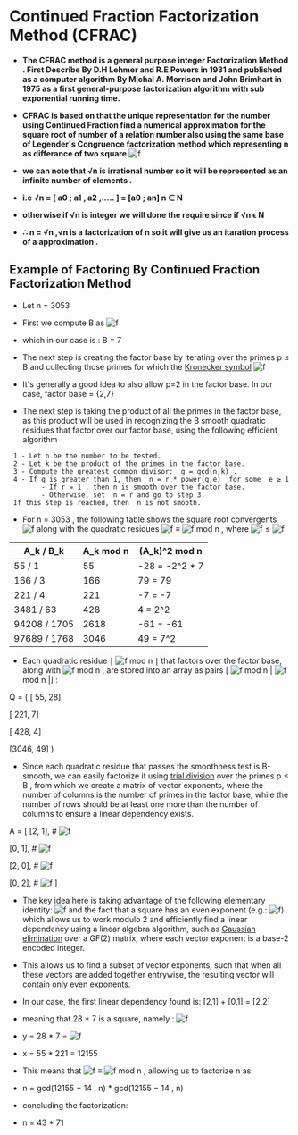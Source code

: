 # Continued Fraction Factorization Method (CFRAC)

- **The CFRAC method is a general purpose integer Factorization Method . First Describe By D.H Lehmer and R.E Powers in 1931 and published as a computer algorithm By Michal A. Morrison and John Brimhart in 1975 as a first general-purpose factorization algorithm with sub exponential running time.**

- **CFRAC is based on that the unique representation for the number using Continued Fraction find a numerical approximation for the square root of number of a relation number also using the same base of Legender's Congruence factorization method which representing n as differance of two square** ![f](https://render.githubusercontent.com/render/math?math=n+=+x^{2}%20-%20n*y^{2})

- **we can note that √n is irrational number so it will be represented as an infinite number of elements .**

- **i.e √n = [ a0 ; a1 , a2 ,..... ] = [a0 ; an] n ∈ N**

- **otherwise if  √n is integer we will done the require since if  √n  ϵ N**

- **∴ n =  √n  ,√n  is a factorization of n so it will give us an itaration process of a approximation .**

## Example of Factoring By Continued Fraction Factorization Method

- Let n = 3053

- First we compute  B as ![f](https://render.githubusercontent.com/render/math?math=exp(\frac{\sqrt{ln(n)%20*%20ln(ln(n))}}{2}))

- which in our case is : B = 7
 
- The next step is creating the factor base by iterating over the primes  p ≤ B and collecting those primes for which the [Kronecker symbol](https://en.wikipedia.org/wiki/Kronecker_symbol) ![f](https://render.githubusercontent.com/render/math?math=(\frac{n}{p})=1)

- It's generally a good idea to also allow  p=2 in the factor base. In our case, factor base =  {2,7}

- The next step is taking the product of all the primes in the factor base, as this product will be used in recognizing the B smooth quadratic residues that factor over our factor base, using the following efficient algorithm

```
 1 - Let n be the number to be tested.
 2 - Let k be the product of the primes in the factor base.
 3 - Compute the greatest common divisor:  g = gcd(n,k) .
 4 - If g is greater than 1, then  n = r * power(g,e)  for some  e ≥ 1
        - If r = 1 , then n is smooth over the factor base. 
        - Otherwise, set  n = r and go to step 3.
 If this step is reached, then  n is not smooth.
```

- For  n = 3053 , the following table shows the square root convergents ![f](https://render.githubusercontent.com/render/math?math=(\frac{A_{k}}{B_{k}})) along with the quadratic residues ![f](https://render.githubusercontent.com/render/math?math=A_{k}^{2}) ≡ ![f](https://render.githubusercontent.com/render/math?math=A_{k}) mod n , where ![f](https://render.githubusercontent.com/render/math?math=|A_{k}^{2}\+mod\+n|) ≤ ![f](https://render.githubusercontent.com/render/math?math=2\sqrt{2})

|   A_k / B_k    | A_k mod n | (A_k)^2 mod n  |
| ----------- | ----------- | ----------- |
|     55 / 1     |     55    | -28 = -2^2 * 7 |
|    166 / 3     |    166    |  79 = 79       |
|    221 / 4     |    221    |  -7 = -7       |
|   3481 / 63    |    428    |   4 = 2^2      |
|  94208 / 1705  |   2618    | -61 = -61      |
|  97689 / 1768  |   3046    |  49 = 7^2      |

- Each quadratic residue  ∣ ![f](https://render.githubusercontent.com/render/math?math=A_{k}^{2}) mod n ∣ that factors over the factor base, along with  ![f](https://render.githubusercontent.com/render/math?math=A_{k}) mod n , are stored into an array as pairs  [ ![f](https://render.githubusercontent.com/render/math?math=A_{k}) mod n | ![f](https://render.githubusercontent.com/render/math?math=A_{k}^{2}) mod n |] :

Q = 
(
[  55, 28]

[ 221,  7]

[ 428,  4]

[3046, 49]
)
    
- Since each quadratic residue that passes the smoothness test is B-smooth, we can easily factorize it using [trial division](https://github.com/X-Vector/factorization/blob/master/Trial-Division-Method.md) over the primes  p ≤ B , from which we create a matrix of vector exponents, where the number of columns is the number of primes in the factor base, while the number of rows should be at least one more than the number of columns to ensure a linear dependency exists.

A = [
[2, 1],       # ![f](https://render.githubusercontent.com/render/math?math=28=2^{2}*7^{1})
    
[0, 1],       # ![f](https://render.githubusercontent.com/render/math?math=7=2^{0}*7^{1})

[2, 0],       # ![f](https://render.githubusercontent.com/render/math?math=4=2^{2}*7^{0})
    
[0, 2],       # ![f](https://render.githubusercontent.com/render/math?math=49=2^{0}*7^{2})
]

- The key idea here is taking advantage of the following elementary identity: ![f](https://render.githubusercontent.com/render/math?math=p^{a}.p^{b}=p^{a%2Bb}) and the fact that a square has an even exponent (e.g.: ![f](https://render.githubusercontent.com/render/math?math=x^{2},x^{4},x^{6},%20....)) which allows us to work modulo 2 and efficiently find a linear dependency using a linear algebra algorithm, such as [Gaussian elimination](https://en.wikipedia.org/wiki/Gaussian_elimination) over a GF(2) matrix, where each vector exponent is a base-2 encoded integer.

- This allows us to find a subset of vector exponents, such that when all these vectors are added together entrywise, the resulting vector will contain only even exponents.

- In our case, the first linear dependency found is: [2,1] + [0,1] = [2,2]

- meaning that 28 * 7 is a square, namely : ![f](https://render.githubusercontent.com/render/math?math=2^{2}.7^{2})

 
- y = 28 * 7 = ![f](https://render.githubusercontent.com/render/math?math=14^{2})

- x = 55 * 221 = 12155

- This means that ![f](https://render.githubusercontent.com/render/math?math=12155^{2}) ≡ ![f](https://render.githubusercontent.com/render/math?math=14^{2}) mod n , allowing us to factorize  n as:
 
- n = gcd(12155 + 14 , n) *  gcd(12155 − 14 , n)

- concluding the factorization:

- n = 43 * 71
